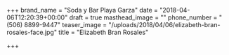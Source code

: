 +++
brand_name = "Soda y Bar Playa Garza"
date = "2018-04-06T12:20:39+00:00"
draft = true
masthead_image = ""
phone_number = "(506) 8899-9447"
teaser_image = "/uploads/2018/04/06/elizabeth-bran-rosales-face.jpg"
title = "Elizabeth Bran Rosales"

+++
